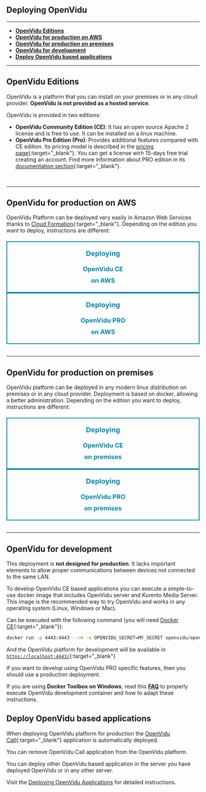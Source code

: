 <h2 id="section-title">Deploying OpenVidu</h2>
<hr>

- **[OpenVidu Editions](#openvidu-editions)**
- **[OpenVidu for production on AWS](#openvidu-for-production-on-aws)**
- **[OpenVidu for production on premises](#openvidu-for-production-on-premises)**
- **[OpenVidu for development](#openvidu-for-development)**
- **[Deploy OpenVidu based applications](#deploy-openvidu-based-applications)**

---

## OpenVidu Editions

OpenVidu is a platform that you can install on your premises or in any cloud provider. **OpenVidu is not provided as a hosted service**.

OpenVidu is provided in two editions:

- **OpenVidu Community Edition (CE)**: It has an open source Apache 2 license and is free to use. It can be installed on a linux machine. 
- **OpenVidu Pro Edition (Pro)**: Provides additional features compared with CE edition. Its pricing model is described in the [pricing page](https://openvidu.io/pricing){:target="_blank"}. You can get a license wirh 15-days free trial creating an account. Find more information about PRO edition in its [documentation section](/openvidu-pro/){:target="_blank"}.

<br>

---

## OpenVidu for production on AWS

OpenVidu Platform can be deployed very easily in Amazon Web Services thanks to [Cloud Formation](https://aws.amazon.com/cloudformation/){:target="_blank"}. Depending on the edition you want to deploy, instructions are different:

<div class="row" style="margin-top: 20px">
  <div class="col-md-1"></div>
  <div class="col-md-5 col-sm-6 team-member">
      <div class="effect effects wow fadeInUp">
          <div class="img">
              <div class="img-responsive img-tutorials" alt="" style="text-align: center; border: 2px solid #0088aa; padding: 15px"><h3 style="border-top: none; margin: 0; color: #0088aa; line-height: 30px"><div style="font-size: 18px; margin-bottom: 10px">Deploying</div>OpenVidu CE<br>on AWS</h3></div>
              <a href="deployment/deploying-aws" class="cbp-singlePage"><div class="overlay"></div></a>
          </div>
      </div>
  </div>
  <div class="col-md-5 col-sm-6 team-member">
      <div class="effect effects wow fadeInUp">
          <div class="img">
              <div class="img-responsive img-tutorials" alt="" style="text-align: center; border: 2px solid #0088aa; padding: 15px"><h3 style="border-top: none; margin: 0; color: #0088aa; line-height: 30px"><div style="font-size: 18px; margin-bottom: 10px">Deploying</div>OpenVidu PRO<br>on AWS</h3></div>
              <a href="openvidu-pro/deployment/aws" class="cbp-singlePage"><div class="overlay"></div></a>
          </div>
      </div>
  </div>
  <div class="col-md-1"></div>
</div>

<br>

---

## OpenVidu for production on premises

OpenVidu platform can be deployed in any modern linux distribution on premises or in any cloud provider. Deployment is based on docker, allowing a better administration. Depending on the edition you want to deploy, instructions are different:

<div class="row" style="margin-top: 20px">
  <div class="col-md-1"></div>
  <div class="col-md-5 col-sm-6 team-member">
      <div class="effect effects wow fadeInUp">
          <div class="img">
              <div class="img-responsive img-tutorials" alt="" style="text-align: center; border: 2px solid #0088aa; padding: 15px"><h3 style="border-top: none; margin: 0; color: #0088aa; line-height: 30px"><div style="font-size: 18px; margin-bottom: 10px">Deploying</div>OpenVidu CE<br>on premises</h3></div>
              <a href="deployment/deploying-on-premises" class="cbp-singlePage"><div class="overlay"></div></a>
          </div>
      </div>
  </div>
  <div class="col-md-5 col-sm-6 team-member">
      <div class="effect effects wow fadeInUp">
          <div class="img">
              <div class="img-responsive img-tutorials" alt="" style="text-align: center; border: 2px solid #0088aa; padding: 15px"><h3 style="border-top: none; margin: 0; color: #0088aa; line-height: 30px"><div style="font-size: 18px; margin-bottom: 10px">Deploying</div>OpenVidu PRO<br>on premises</h3></div>
              <a href="openvidu-pro/deployment/on-premises" class="cbp-singlePage"><div class="overlay"></div></a>
          </div>
      </div>
  </div>
  <div class="col-md-1"></div>
</div>

<br>

---

## OpenVidu for development

<div class="warn">
  <div class="div-icon"><i class="icon ion-android-alert"></i></div>
  <div class="text">
	  This deployment is <b>not designed for production</b>. It lacks important elements to allow proper communications between devices not connected to the same LAN. 
  </div>
</div>

To develop OpenVidu CE based applications you can execute a simple-to-use docker image that includes OpenVidu server and Kurento Media Server. This image is the recommended way to try OpenVidu and works in any operating system (Linux, Windows or Mac). 

Can be executed with the following command (you will need [Docker CE](https://store.docker.com/search?type=edition&offering=community){:target="_blank"}):

```bash
docker run -p 4443:4443 --rm -e OPENVIDU_SECRET=MY_SECRET openvidu/openvidu-server-kms:2.14.0
```

And the OpenVidu platform for development will be available in [`https://localhost:4443/`](https://localhost:4443/){:target="_blank"}

If you want to develop using OpenVidu PRO specific features, then you should use a production deployment.

<div class="warn">
  <div class="div-icon"><i class="icon ion-android-alert"></i></div>
  <div class="text">
	  If you are using <b>Docker Toolbox on Windows</b>, read this <b><a href="troubleshooting/#3-i-am-using-windows-to-run-the-tutorials-develop-my-app-anything-i-should-know" target="blank">FAQ</a></b> to properly execute OpenVidu development container and how to adapt these instructions.
  </div>
</div>

## Deploy OpenVidu based applications

When deploying OpenVidu platform for production the [OpenVidu Call](https://openvidu.io/openvidu-call/){:target="_blank"} application is automatically deployed.

You can remove OpenVidu Call application from the OpenVidu platform. 

You can deploy other OpenVidu based application in the server you have deployed OpenVidu or in any other server.

Visit the [Deploying OpenVidu Applications](deployment/deploying-openvidu-apps) for detailed instructions.


